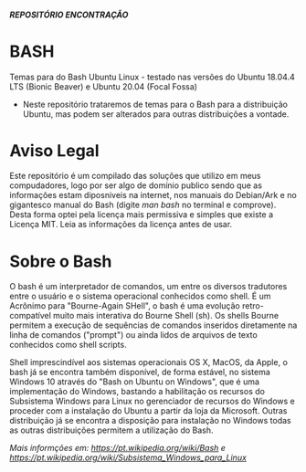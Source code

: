 #####  REPOSITÓRIO ENCONTRAÇÃO ######

# BASH
Temas para do Bash Ubuntu Linux - testado nas versões do Ubuntu 18.04.4 LTS (Bionic Beaver) e Ubuntu 20.04 (Focal Fossa)

- Neste repositório trataremos de temas para o Bash para a distribuição Ubuntu, mas podem ser alterados para outras distribuições a vontade.

# Aviso Legal

Este repositório é um compilado das soluções que utilizo em meus compudadores, logo por ser algo de domínio publico sendo que as informações estam diposniveis na internet, nos manuais do Debian/Ark e no gigantesco manual do Bash (digite *man bash* no terminal e comprove). Desta forma optei pela licença mais permissiva e simples que existe a Licença MIT. Leia as informações da licença antes de usar.

# Sobre o Bash
O bash é um interpretador de comandos, um entre os diversos tradutores entre o usuário e o sistema operacional conhecidos como shell. É um Acrônimo para "Bourne-Again SHell", o bash é uma evolução retro-compatível muito mais interativa do Bourne Shell (sh). Os shells Bourne permitem a execução de sequências de comandos inseridos diretamente na linha de comandos ("prompt") ou ainda lidos de arquivos de texto conhecidos como shell scripts. 

Shell imprescindível aos sistemas operacionais OS X, MacOS, da Apple, o bash já se encontra também disponível, de forma estável, no sistema Windows 10 através do "Bash on Ubuntu on Windows", que é uma implementação do Windows, bastando a habilitação os recursos do Subsistema Windows para Linux no gerenciador de recursos do Windows e proceder com a instalação do Ubuntu a partir da loja da Microsoft. Outras distribuição já se encontra a disposição para instalação no Windows todas as outras distribuições permitem a utilização do Bash.

_Mais informções em: https://pt.wikipedia.org/wiki/Bash e https://pt.wikipedia.org/wiki/Subsistema_Windows_para_Linux_

